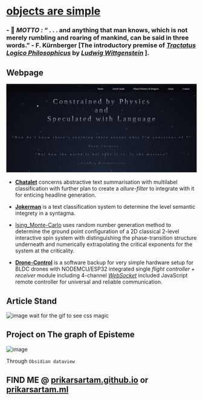 # [objects are simple](http://prikarsartam.github.io/) 

<!-- ## A **Physicist** with inclination in Language, Machine Learning and [Cognition](http://cogito-mag.ml/) - especially Natural Language Processing and NP-Hard evolution algorithms for statistical systems with large degrees of freedom.  -->

### - 💬 *MOTTO :*   “ . . .  and anything that man knows, which is not merely rumbling and roaring of mankind, can be said in three words.” - F. Kürnberger [The introductory premise of [*Tractatus Logico Philosophicus*](https://writing.upenn.edu/library/Wittgenstein-Tractatus.pdf) by [*Ludwig Wittgenstein*](https://en.wikipedia.org/wiki/Ludwig_Wittgenstein) ].


## Webpage
![](https://github.com/prikarsartam/prikarsartam/blob/main/webpageGIF.gif)

- [**Chatalet**](https://github.com/prikarsartam/Chatalet) concerns abstractive text summarisation with multilabel classification with further plan to create a *allure-filter* to integrate with it for enticing headline generation.

- [**Jokerman**](https://github.com/prikarsartam/Jokerman) is a text classification system to determine the level semantic integrety in a syntagma.

- [Ising_Monte-Carlo](https://github.com/prikarsartam/Statistical-Spin-System-Simulation-using-MonteCarlo-Algorithm) uses random number generation method to determine the ground point configuration of a 2D classical 2-level interactive spin system with distinguishing the phase-transition structure underneath and numerically extrapolating the critical exponents for the system at the criticality. 

- [**Drone-Control**](https://github.com/prikarsartam/Drone-Control) is a software backup for very simple hardware setup for BLDC drones with NODEMCU/ESP32 integrated single *flight controller + receiver* module including 4-channel [*WebSocket*](https://developer.mozilla.org/en-US/docs/Web/API/WebSockets_API) included JavaScript remote controller for universal and reliable communication.

## Article Stand


![image](https://github.com/prikarsartam/prikarsartam/blob/main/Peek%202022-11-17%2023-45.gif)
wait for the gif to see css magic 

## Project on The graph of Episteme

![image](https://github.com/prikarsartam/prikarsartam/blob/main/ezgif.com-gif-maker.gif)

Through `Obsidian dataview`


## FIND ME @ [prikarsartam.github.io](https://prikarsartam.github.io) or [prikarsartam.ml](http://prikarsartam.ml/)

<!--
**prikarsartam/prikarsartam** is a ✨ _special_ ✨ repository because its `README.md` (this file) appears on your GitHub profile.
Here are some ideas to get you started:
- 🔭 I’m currently working on ...
- 🌱 I’m currently learning ...
- 👯 I’m looking to collaborate on ...
- 🤔 I’m looking for help with ...
- 💬 Ask me about ...
- 📫 How to reach me: ...
- 😄 Pronouns: ...
- ⚡ Fun fact: ...
-->
